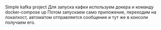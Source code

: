 Simple kafka project
Для запуска кафки используем докера и команду docker-compose up
Потом запускаем само приложение, переходим на локалхост, автоматом отправляется 
сообщение и тут же в консоли получаем его. 

